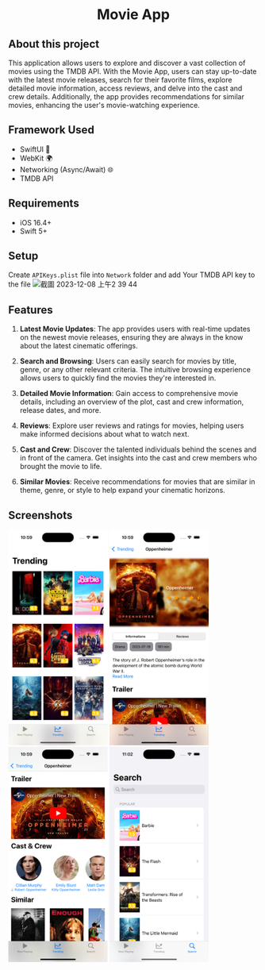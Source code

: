 <p align="center">
    <h1 align="center">Movie App</h1>
</p>

## About this project
This application allows users to explore and discover a vast collection of movies using the TMDB API. With the Movie App, users can stay up-to-date with the latest movie releases, search for their favorite films, explore detailed movie information, access reviews, and delve into the cast and crew details. Additionally, the app provides recommendations for similar movies, enhancing the user's movie-watching experience.

## Framework Used

- SwiftUI 📱
- WebKit 🌍
- Networking (Async/Await) 🌐
- TMDB API

## Requirements 
- iOS 16.4+
- Swift 5+

## Setup
Create `APIKeys.plist` file into `Network` folder and add Your TMDB API key to the file
<img width="1512" alt="截圖 2023-12-08 上午2 39 44" src="https://github.com/ElvisWong213/Movie/assets/40566101/26211dd5-abf3-46a0-8494-1de73157ddcf">

## Features
1. **Latest Movie Updates**: The app provides users with real-time updates on the newest movie releases, ensuring they are always in the know about the latest cinematic offerings.

2. **Search and Browsing**: Users can easily search for movies by title, genre, or any other relevant criteria. The intuitive browsing experience allows users to quickly find the movies they're interested in.

3. **Detailed Movie Information**: Gain access to comprehensive movie details, including an overview of the plot, cast and crew information, release dates, and more.

4. **Reviews**: Explore user reviews and ratings for movies, helping users make informed decisions about what to watch next.

5. **Cast and Crew**: Discover the talented individuals behind the scenes and in front of the camera. Get insights into the cast and crew members who brought the movie to life.

6. **Similar Movies**: Receive recommendations for movies that are similar in theme, genre, or style to help expand your cinematic horizons.

## Screenshots
<p>
    <img src="images/screenshot_1.png" width="200"/>
    <img src="images/screenshot_2.png" width="200"/>
    <img src="images/screenshot_3.png" width="200"/>
    <img src="images/screenshot_4.png" width="200"/>
</p>
